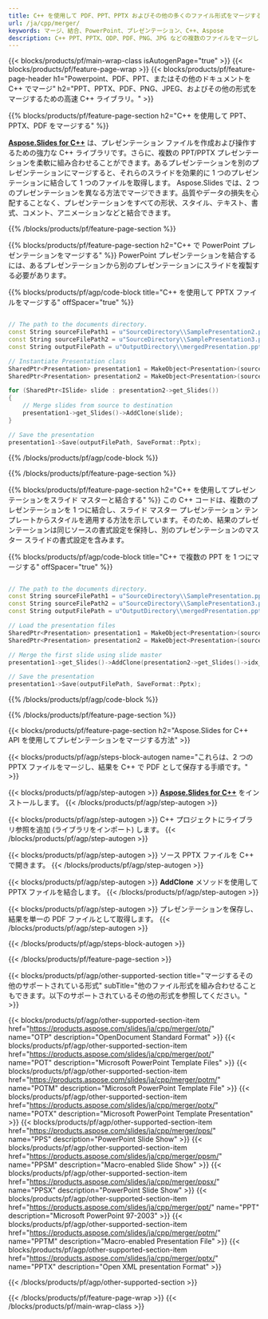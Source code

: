 ```yaml
---
title: C++ を使用して PDF、PPT、PPTX およびその他の多くのファイル形式をマージする
url: /ja/cpp/merger/
keywords: マージ、結合、PowerPoint、プレゼンテーション、C++、Aspose
description: C++ PPT、PPTX、ODP、PDF、PNG、JPG などの複数のファイルをマージします。
---
```


{{< blocks/products/pf/main-wrap-class isAutogenPage="true" >}}
{{< blocks/products/pf/feature-page-wrap >}}
{{< blocks/products/pf/feature-page-header h1="Powerpoint、PDF、PPT、またはその他のドキュメントを C++ でマージ" h2="PPT、PPTX、PDF、PNG、JPEG、およびその他の形式をマージするための高速 C++ ライブラリ。" >}}

{{% blocks/products/pf/feature-page-section h2="C++ を使用して PPT、PPTX、PDF をマージする" %}}

[**Aspose.Slides for C++**](https://products.aspose.com/slides/ja/cpp/) は、プレゼンテーション ファイルを作成および操作するための強力な C++ ライブラリです。さらに、複数の PPT/PPTX プレゼンテーションを柔軟に組み合わせることができます。あるプレゼンテーションを別のプレゼンテーションにマージすると、それらのスライドを効果的に 1 つのプレゼンテーションに結合して 1 つのファイルを取得します。 Aspose.Slides では、2 つのプレゼンテーションを異なる方法でマージできます。品質やデータの損失を心配することなく、プレゼンテーションをすべての形状、スタイル、テキスト、書式、コメント、アニメーションなどと結合できます。

{{% /blocks/products/pf/feature-page-section %}}

{{% blocks/products/pf/feature-page-section  h2="C++ で PowerPoint プレゼンテーションをマージする" %}}
PowerPoint プレゼンテーションを結合するには、あるプレゼンテーションから別のプレゼンテーションにスライドを複製する必要があります。

{{% blocks/products/pf/agp/code-block title="C++ を使用して PPTX ファイルをマージする" offSpacer="true" %}}

```cpp

// The path to the documents directory.
const String sourceFilePath1 = u"SourceDirectory\\SamplePresentation2.pptx";
const String sourceFilePath2 = u"SourceDirectory\\SamplePresentation3.pptx";
const String outputFilePath = u"OutputDirectory\\mergedPresentation.pptx";

// Instantiate Presentation class
SharedPtr<Presentation> presentation1 = MakeObject<Presentation>(sourceFilePath1);
SharedPtr<Presentation> presentation2 = MakeObject<Presentation>(sourceFilePath2);

for (SharedPtr<ISlide> slide : presentation2->get_Slides())
{
	// Merge slides from source to destination 
	presentation1->get_Slides()->AddClone(slide);
}

// Save the presentation
presentation1->Save(outputFilePath, SaveFormat::Pptx);
```


{{% /blocks/products/pf/agp/code-block %}}

{{% /blocks/products/pf/feature-page-section %}}

{{% blocks/products/pf/feature-page-section  h2="C++ を使用してプレゼンテーションをスライド マスターと結合する" %}}
この C++ コードは、複数のプレゼンテーションを 1 つに結合し、スライド マスター プレゼンテーション テンプレートからスタイルを適用する方法を示しています。そのため、結果のプレゼンテーションは同じソースの書式設定を保持し、別のプレゼンテーションのマスター スライドの書式設定を含みます。

{{% blocks/products/pf/agp/code-block title="C++ で複数の PPT を 1 つにマージする" offSpacer="true" %}}

``` cpp

// The path to the documents directory.
const String sourceFilePath1 = u"SourceDirectory\\SamplePresentation.pptx";
const String sourceFilePath2 = u"SourceDirectory\\SamplePresentation3.pptx";
const String outputFilePath = u"OutputDirectory\\mergedPresentation.pptx";

// Load the presentation files
SharedPtr<Presentation> presentation1 = MakeObject<Presentation>(sourceFilePath1);
SharedPtr<Presentation> presentation2 = MakeObject<Presentation>(sourceFilePath2);

// Merge the first slide using slide master
presentation1->get_Slides()->AddClone(presentation2->get_Slides()->idx_get(0), presentation1->get_Masters()->idx_get(0), true);

// Save the presentation
presentation1->Save(outputFilePath, SaveFormat::Pptx);
```

{{% /blocks/products/pf/agp/code-block %}}

{{% /blocks/products/pf/feature-page-section %}}

{{< blocks/products/pf/feature-page-section  h2="Aspose.Slides for C++ API を使用してプレゼンテーションをマージする方法" >}}

{{< blocks/products/pf/agp/steps-block-autogen name="これらは、2 つの PPTX ファイルをマージし、結果を C++ で PDF として保存する手順です。" >}}

{{< blocks/products/pf/agp/step-autogen >}}
[**Aspose.Slides for C++**](https://docs.aspose.com/slides/cpp/installation/) をインストールします。 
{{< /blocks/products/pf/agp/step-autogen >}}

{{< blocks/products/pf/agp/step-autogen >}}
C++ プロジェクトにライブラリ参照を追加 (ライブラリをインポート) します。
{{< /blocks/products/pf/agp/step-autogen >}}

{{< blocks/products/pf/agp/step-autogen >}}
ソース PPTX ファイルを C++ で開きます。
{{< /blocks/products/pf/agp/step-autogen >}}

{{< blocks/products/pf/agp/step-autogen >}}
**AddClone** メソッドを使用して PPTX ファイルを結合します。
{{< /blocks/products/pf/agp/step-autogen >}}

{{< blocks/products/pf/agp/step-autogen >}}
プレゼンテーションを保存し、結果を単一の PDF ファイルとして取得します。
{{< /blocks/products/pf/agp/step-autogen >}}

{{< /blocks/products/pf/agp/steps-block-autogen >}}

{{< /blocks/products/pf/feature-page-section >}}

{{< blocks/products/pf/agp/other-supported-section title="マージするその他のサポートされている形式" subTitle="他のファイル形式を組み合わせることもできます。以下のサポートされているその他の形式を参照してください。" >}}

{{< blocks/products/pf/agp/other-supported-section-item href="https://products.aspose.com/slides/ja/cpp/merger/otp/" name="OTP" description="OpenDocument Standard Format" >}}
{{< blocks/products/pf/agp/other-supported-section-item href="https://products.aspose.com/slides/ja/cpp/merger/pot/" name="POT" description="Microsoft PowerPoint Template Files" >}}
{{< blocks/products/pf/agp/other-supported-section-item href="https://products.aspose.com/slides/ja/cpp/merger/potm/" name="POTM" description="Microsoft PowerPoint Template File" >}}
{{< blocks/products/pf/agp/other-supported-section-item href="https://products.aspose.com/slides/ja/cpp/merger/potx/" name="POTX" description="Microsoft PowerPoint Template Presentation" >}}
{{< blocks/products/pf/agp/other-supported-section-item href="https://products.aspose.com/slides/ja/cpp/merger/pps/" name="PPS" description="PowerPoint Slide Show" >}}
{{< blocks/products/pf/agp/other-supported-section-item href="https://products.aspose.com/slides/ja/cpp/merger/ppsm/" name="PPSM" description="Macro-enabled Slide Show" >}}
{{< blocks/products/pf/agp/other-supported-section-item href="https://products.aspose.com/slides/ja/cpp/merger/ppsx/" name="PPSX" description="PowerPoint Slide Show" >}}
{{< blocks/products/pf/agp/other-supported-section-item href="https://products.aspose.com/slides/ja/cpp/merger/ppt/" name="PPT" description="Microsoft PowerPoint 97-2003" >}}
{{< blocks/products/pf/agp/other-supported-section-item href="https://products.aspose.com/slides/ja/cpp/merger/pptm/" name="PPTM" description="Macro-enabled Presentation File" >}}
{{< blocks/products/pf/agp/other-supported-section-item href="https://products.aspose.com/slides/ja/cpp/merger/pptx/" name="PPTX" description="Open XML presentation Format" >}}

{{< /blocks/products/pf/agp/other-supported-section >}}

{{< /blocks/products/pf/feature-page-wrap >}}
{{< /blocks/products/pf/main-wrap-class >}}